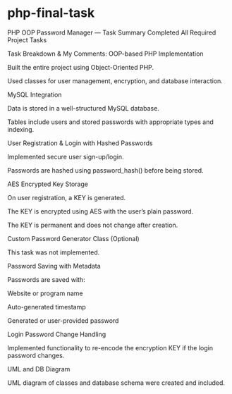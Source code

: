 # php-final-task
PHP OOP Password Manager — Task Summary
Completed All Required Project Tasks

Task Breakdown & My Comments:
OOP-based PHP Implementation

Built the entire project using Object-Oriented PHP.

Used classes for user management, encryption, and database interaction.

MySQL Integration

Data is stored in a well-structured MySQL database.

Tables include users and stored passwords with appropriate types and indexing.

User Registration & Login with Hashed Passwords

Implemented secure user sign-up/login.

Passwords are hashed using password_hash() before being stored.

AES Encrypted Key Storage

On user registration, a KEY is generated.

The KEY is encrypted using AES with the user’s plain password.

The KEY is permanent and does not change after creation.

Custom Password Generator Class (Optional)

This task was not implemented.

Password Saving with Metadata

Passwords are saved with:

Website or program name

Auto-generated timestamp

Generated or user-provided password

Login Password Change Handling

Implemented functionality to re-encode the encryption KEY if the login password changes.

UML and DB Diagram

UML diagram of classes and database schema were created and included.
